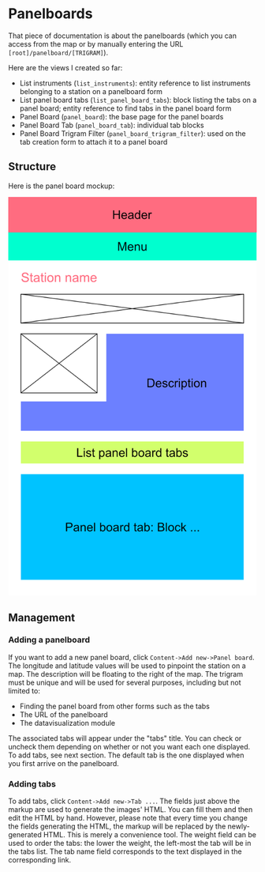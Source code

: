 # Panelboards

That piece of documentation is about the panelboards (which you can access from the map or by manually entering the URL `[root]/panelboard/[TRIGRAM]`).

Here are the views I created so far:

* List instruments (`list_instruments`): entity reference to list instruments belonging to a station on a panelboard form
* List panel board tabs (`list_panel_board_tabs`): block listing the tabs on a panel board; entity reference to find tabs in the panel board form
* Panel Board (`panel_board`): the base page for the panel boards
* Panel Board Tab (`panel_board_tab`): individual tab blocks
* Panel Board Trigram Filter (`panel_board_trigram_filter`): used on the tab creation form to attach it to a panel board

## Structure


Here is the panel board mockup:

![panel board mockup](img/icos-atc.png)

## Management

### Adding a panelboard

If you want to add a new panel board, click `Content->Add new->Panel board`. The longitude and latitude values will be used to pinpoint the station on a map. The description will be floating to the right of the map. The trigram must be unique and will be used for several purposes, including but not limited to:

* Finding the panel board from other forms such as the tabs
* The URL of the panelboard
* The datavisualization module

The associated tabs will appear under the "tabs" title. You can check or uncheck them depending on whether or not you want each one displayed. To add tabs, see next section. The default tab is the one displayed when you first arrive on the panelboard.

### Adding tabs

To add tabs, click `Content->Add new->Tab ...`. The fields just above the markup are used to generate the images' HTML. You can fill them and then edit the HTML by hand. However, please note that every time you change the fields generating the HTML, the markup will be replaced by the newly-generated HTML. This is merely a convenience tool. The weight field can be used to order the tabs: the lower the weight, the left-most the tab will be in the tabs list. The tab name field corresponds to the text displayed in the corresponding link.